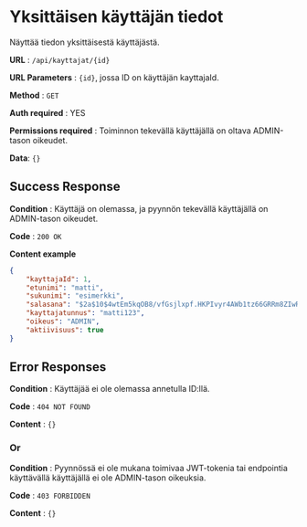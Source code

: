 # Yksittäisen käyttäjän tiedot

Näyttää tiedon yksittäisestä käyttäjästä.

**URL** : `/api/kayttajat/{id}`

**URL Parameters** : `{id}`, jossa ID on käyttäjän kayttajaId.

**Method** : `GET`

**Auth required** : YES

**Permissions required** : Toiminnon tekevällä käyttäjällä on oltava ADMIN-tason oikeudet. 

**Data**: `{}`

## Success Response

**Condition** : Käyttäjä on olemassa, ja pyynnön tekevällä käyttäjällä on ADMIN-tason oikeudet.

**Code** : `200 OK`

**Content example**

```json
{
    "kayttajaId": 1,
    "etunimi": "matti",
    "sukunimi": "esimerkki",
    "salasana": "$2a$10$4wtEm5kqOB8/vfGsjlxpf.HKPIvyr4AWb1tz66GRRm8ZIwRyRsnCK",
    "kayttajatunnus": "matti123",
    "oikeus": "ADMIN",
    "aktiivisuus": true
}
```

## Error Responses

**Condition** : Käyttäjää ei ole olemassa annetulla ID:llä.

**Code** : `404 NOT FOUND`

**Content** : `{}`

### Or

**Condition** : Pyynnössä ei ole mukana toimivaa JWT-tokenia tai endpointia käyttävällä käyttäjällä ei ole ADMIN-tason oikeuksia.

**Code** : `403 FORBIDDEN`

**Content** : `{}`